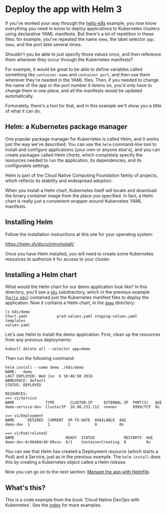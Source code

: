 # Deploy the app with Helm 3

If you've worked your way through the [hello-k8s](/hello-k8s) example, you now know everything you need to know to deploy applications to Kubernetes clusters using declarative YAML manifests. But there's a lot of repetition in these files: for example, you've repeated the name `demo`, the label selector `app: demo`, and the port `8888` several times.

Shouldn't you be able to just specify those values once, and then reference them wherever they occur through the Kubernetes manifests?

For example, it would be great to be able to define variables called something like `container.name` and `container.port`, and then use them wherever they're needed in the YAML files. Then, if you needed to change the name of the app or the port number it listens on, you'd only have to change them in one place, and all the manifests would be updated automatically.

Fortunately, there's a tool for that, and in this example we'll show you a little of what it can do.

## Helm: a Kubernetes package manager

One popular package manager for Kubernetes is called Helm, and it works just the way we've described. You can use the `helm` command-line tool to install and configure applications (your own or anyone else's), and you can create packages called Helm _charts_, which completely specify the resources needed to run the application, its dependencies, and its configurable settings.

Helm is part of the Cloud Native Computing Foundation family of projects, which reflects its stability and widespread adoption.

When you install a Helm chart, Kubernetes itself will locate and download the binary container image from the place you specified. In fact, a Helm chart is really just a convenient wrapper around Kubernetes YAML manifests.

## Installing Helm

Follow the installation instructions at this site for your operating system:

https://helm.sh/docs/intro/install/

Once you have Helm installed, you will need to create some Kubernetes resources to authorize it for access to your cluster.



## Installing a Helm chart

What would the Helm chart for our demo application look like? In this directory, you'll see a [`k8s`](k8s) subdirectory, which in the previous example ([`hello-k8s`](/hello-k8s)) contained just the Kubernetes manifest files to deploy the application. Now it contains a Helm chart, in the [`demo`](k8s/demo) directory:

```
ls k8s/demo
Chart.yaml             prod-values.yaml staging-values.yaml    templates
values.yaml
```

Let's use Helm to install the demo application. First, clean up the resources from any previous deployments:

```
kubectl delete all --selector app=demo
```

Then run the following command:

```
helm install --name demo ./k8s/demo
NAME:   demo
LAST DEPLOYED: Wed Jun  6 10:48:50 2018
NAMESPACE: default
STATUS: DEPLOYED

RESOURCES:
==> v1/Service
NAME              TYPE       CLUSTER-IP     EXTERNAL-IP  PORT(S)   AGE
demo-service-dev  ClusterIP  10.98.231.112  <none>       9999/TCP  0s

==> v1/Deployment
NAME      DESIRED  CURRENT  UP-TO-DATE  AVAILABLE  AGE
demo-dev  1        1        1           0          0s

==> v1/Pod(related)
NAME                       READY  STATUS             RESTARTS  AGE
demo-dev-6c96484c48-69vss  0/1    ContainerCreating  0         0s
```

You can see that Helm has created a Deployment resource (which starts a Pod) and a Service, just as in the previous example. The `helm install` does this by creating a Kubernetes object called a Helm _release_.

Now you can go on to the next section: [Manage the app with Helmfile](/hello-helmfile).


## What's this?

This is a code example from the book 'Cloud Native DevOps with Kubernetes'. See the [index](/README.md) for more examples.

